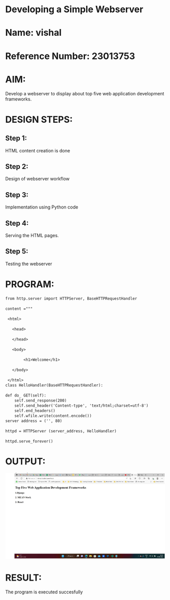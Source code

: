 # Developing a Simple Webserver
# Name: vishal 
# Reference Number: 23013753

# AIM:

Develop a webserver to display about top five web application development frameworks.

# DESIGN STEPS:

## Step 1:

HTML content creation is done

## Step 2:

Design of webserver workflow

## Step 3:

Implementation using Python code

## Step 4:

Serving the HTML pages.

## Step 5:

Testing the webserver
# PROGRAM:
```
from http.server import HTTPServer, BaseHTTPRequestHandler

content ="""

 <html>

   <head>

   </head>

   <body>

        <h1>Welcome</h1>

   </body>

 </html>
class HelloHandler(BaseHTTPRequestHandler):

def do_ GET(self):
    self.send_response(200)
    self.send_header('Content-type', 'text/html;charset=utf-8')
    self.end_headers()
    self.wfile.write(content.encode())
server address = ('', 80)

httpd = HTTPServer (server_address, HelloHandler)

httpd.serve_forever()
```
# OUTPUT:
  ![Alt text](image.png)
# RESULT:

The program is executed succesfully
